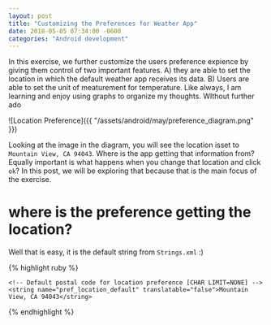 ```yaml
---
layout: post
title: "Customizing the Preferences for Weather App"
date: 2018-05-05 07:34:00 -0600
categories: "Android development"
---
```


In this exercise, we further customize the users preference expience by giving them control of two important features. A) they are able to set the location in which the default weather app receives its data. B) Users are able to set the unit of meaturement for temperature. Like always, I am learning and enjoy using graphs to organize my thoughts. WIthout further ado


![Location Preference]({{ "/assets/android/may/preference_diagram.png" }})

Looking at the image in the diagram, you will see the location isset to `Mountain View, CA 94043`. Where is the app getting that information from? Equally important is what happens when you change that location and click `ok`? In this post, we will be exploring that because that is the main focus of the exercise.

# where is the preference getting the location?

Well that is easy, it is the default string from `Strings.xml` :)

{% highlight ruby %}

    <!-- Default postal code for location preference [CHAR LIMIT=NONE] -->
    <string name="pref_location_default" translatable="false">Mountain View, CA 94043</string>

{% endhighlight %}


